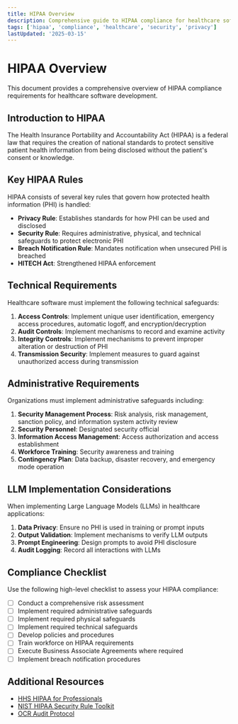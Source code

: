 ```yaml
---
title: HIPAA Overview
description: Comprehensive guide to HIPAA compliance for healthcare software development
tags: ['hipaa', 'compliance', 'healthcare', 'security', 'privacy']
lastUpdated: '2025-03-15'
---
```


# HIPAA Overview

This document provides a comprehensive overview of HIPAA compliance requirements for healthcare software development.

## Introduction to HIPAA

The Health Insurance Portability and Accountability Act (HIPAA) is a federal law that requires the creation of national standards to protect sensitive patient health information from being disclosed without the patient's consent or knowledge.

## Key HIPAA Rules

HIPAA consists of several key rules that govern how protected health information (PHI) is handled:

- **Privacy Rule**: Establishes standards for how PHI can be used and disclosed
- **Security Rule**: Requires administrative, physical, and technical safeguards to protect electronic PHI
- **Breach Notification Rule**: Mandates notification when unsecured PHI is breached
- **HITECH Act**: Strengthened HIPAA enforcement

## Technical Requirements

Healthcare software must implement the following technical safeguards:

1. **Access Controls**: Implement unique user identification, emergency access procedures, automatic logoff, and encryption/decryption
2. **Audit Controls**: Implement mechanisms to record and examine activity
3. **Integrity Controls**: Implement mechanisms to prevent improper alteration or destruction of PHI
4. **Transmission Security**: Implement measures to guard against unauthorized access during transmission

## Administrative Requirements

Organizations must implement administrative safeguards including:

1. **Security Management Process**: Risk analysis, risk management, sanction policy, and information system activity review
2. **Security Personnel**: Designated security official
3. **Information Access Management**: Access authorization and access establishment
4. **Workforce Training**: Security awareness and training
5. **Contingency Plan**: Data backup, disaster recovery, and emergency mode operation

## LLM Implementation Considerations

When implementing Large Language Models (LLMs) in healthcare applications:

1. **Data Privacy**: Ensure no PHI is used in training or prompt inputs
2. **Output Validation**: Implement mechanisms to verify LLM outputs
3. **Prompt Engineering**: Design prompts to avoid PHI disclosure
4. **Audit Logging**: Record all interactions with LLMs

## Compliance Checklist

Use the following high-level checklist to assess your HIPAA compliance:

- [ ] Conduct a comprehensive risk assessment
- [ ] Implement required administrative safeguards
- [ ] Implement required physical safeguards
- [ ] Implement required technical safeguards
- [ ] Develop policies and procedures
- [ ] Train workforce on HIPAA requirements
- [ ] Execute Business Associate Agreements where required
- [ ] Implement breach notification procedures

## Additional Resources

- [HHS HIPAA for Professionals](https://www.hhs.gov/hipaa/for-professionals/index.html)
- [NIST HIPAA Security Rule Toolkit](https://csrc.nist.gov/Projects/security-content-automation-protocol/hipaa)
- [OCR Audit Protocol](https://www.hhs.gov/hipaa/for-professionals/compliance-enforcement/audit/protocol/index.html)
